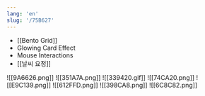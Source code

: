 ```yaml
---
lang: 'en'
slug: '/75B627'
---
```


- [[Bento Grid]]
- Glowing Card Effect
- Mouse Interactions
- [[날씨 요정]]

![[9A6626.png]]
![[351A7A.png]]
![[339420.gif]]
![[74CA20.png]]
![[E9C139.png]]
![[612FFD.png]]
![[398CA8.png]]
![[6C8C82.png]]
